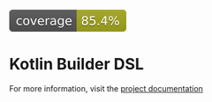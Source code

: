 ![Coverage](.github/badges/jacoco.svg)

# Kotlin Builder DSL

For more information, visit the [project documentation](https://stefankoppier.github.io/kotlin-builder-dsl/)